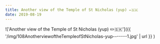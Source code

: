 ```yaml
---
title: Another view of the Temple of St Nicholas (yup) ✏️🇸🇰
date: 2019-08-19
---
```


!['Another view of the Temple of St Nicholas (yup) ✏️🇸🇰']({{ '/img/108AnotherviewoftheTempleofStNicholas-yup-------1.jpg' | url }} )
<br>
